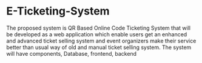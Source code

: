 # E-Ticketing-System
The proposed system is QR Based Online Code Ticketing System that will be developed as a web application which enable users get an enhanced and advanced ticket selling system and event organizers make their service better than usual way of old and manual ticket selling system. The system will have components, Database, frontend, backend
